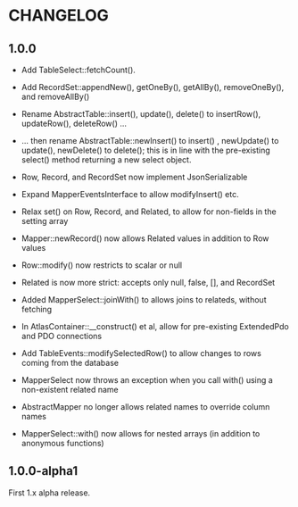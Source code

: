 # CHANGELOG

## 1.0.0

- Add TableSelect::fetchCount().

- Add RecordSet::appendNew(), getOneBy(), getAllBy(), removeOneBy(), and
  removeAllBy()

- Rename AbstractTable::insert(), update(), delete() to insertRow(),
  updateRow(), deleteRow() ...

- ... then rename AbstractTable::newInsert() to insert() , newUpdate() to
  update(), newDelete() to delete(); this is in line with the pre-existing
  select() method returning a new select object.

- Row, Record, and RecordSet now implement JsonSerializable

- Expand MapperEventsInterface to allow modifyInsert() etc.

- Relax set() on Row, Record, and Related, to allow for non-fields in the
  setting array

- Mapper::newRecord() now allows Related values in addition to Row values

- Row::modify() now restricts to scalar or null

- Related is now more strict: accepts only null, false, [], and RecordSet

- Added MapperSelect::joinWith() to allows joins to relateds, without fetching

- In AtlasContainer::__construct() et al, allow for pre-existing ExtendedPdo and
  PDO connections

- Add TableEvents::modifySelectedRow() to allow changes to rows coming from the
  database

- MapperSelect now throws an exception when you call with() using a non-existent
  related name

- AbstractMapper no longer allows related names to override column names

- MapperSelect::with() now allows for nested arrays (in addition to anonymous
  functions)


## 1.0.0-alpha1

First 1.x alpha release.
